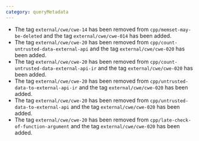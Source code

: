 ```yaml
---
category: queryMetadata
---
```

* The tag `external/cwe/cwe-14` has been removed from `cpp/memset-may-be-deleted` and the tag `external/cwe/cwe-014` has been added.
* The tag `external/cwe/cwe-20` has been removed from `cpp/count-untrusted-data-external-api` and the tag `external/cwe/cwe-020` has been added.
* The tag `external/cwe/cwe-20` has been removed from `cpp/count-untrusted-data-external-api-ir` and the tag `external/cwe/cwe-020` has been added.
* The tag `external/cwe/cwe-20` has been removed from `cpp/untrusted-data-to-external-api-ir` and the tag `external/cwe/cwe-020` has been added.
* The tag `external/cwe/cwe-20` has been removed from `cpp/untrusted-data-to-external-api` and the tag `external/cwe/cwe-020` has been added.
* The tag `external/cwe/cwe-20` has been removed from `cpp/late-check-of-function-argument` and the tag `external/cwe/cwe-020` has been added.
